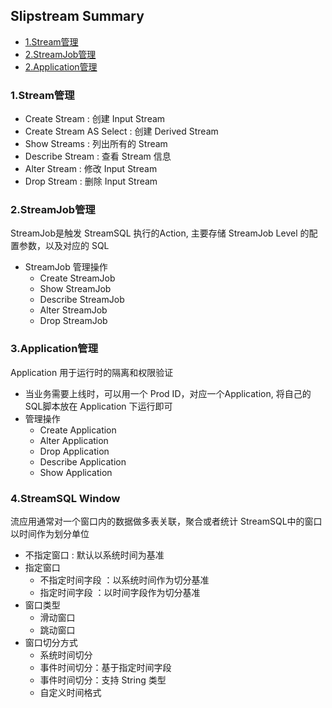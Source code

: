 ## Slipstream Summary
- [1.Stream管理](#1stream管理)
- [2.StreamJob管理](#2streamjob管理)
- [2.Application管理](#2application管理)

### 1.Stream管理
- Create Stream : 创建 Input Stream
- Create Stream AS Select : 创建 Derived Stream  
- Show Streams : 列出所有的 Stream 
- Describe Stream : 查看 Stream 信息 
- Alter Stream : 修改 Input Stream 
- Drop Stream : 删除 Input Stream  

### 2.StreamJob管理 
StreamJob是触发 StreamSQL 执行的Action, 主要存储 StreamJob Level 的配置参数，以及对应的 SQL 
- StreamJob 管理操作
    - Create StreamJob
    - Show StreamJob 
    - Describe StreamJob 
    - Alter StreamJob 
    - Drop StreamJob  

### 3.Application管理 
Application 用于运行时的隔离和权限验证 
- 当业务需要上线时，可以用一个 Prod ID，对应一个Application, 将自己的SQL脚本放在 Application 下运行即可
- 管理操作
    - Create Application 
    - Alter Application 
    - Drop Application 
    - Describe Application 
    - Show Application    

### 4.StreamSQL Window
流应用通常对一个窗口内的数据做多表关联，聚合或者统计 
StreamSQL中的窗口以时间作为划分单位 
- 不指定窗口 : 默认以系统时间为基准
- 指定窗口  
    - 不指定时间字段 ：以系统时间作为切分基准
    - 指定时间字段 ：以时间字段作为切分基准  
- 窗口类型 
    - 滑动窗口 
    - 跳动窗口  
- 窗口切分方式
    - 系统时间切分 
    - 事件时间切分：基于指定时间字段 
    - 事件时间切分：支持 String 类型
    - 自定义时间格式



